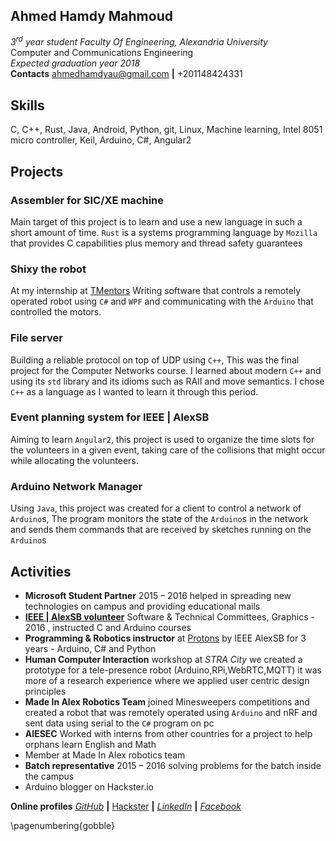 
## Ahmed Hamdy Mahmoud
_3<sup>rd</sup> year student Faculty Of Engineering, Alexandria University_<br>
Computer and Communications Engineering <br>_Expected graduation year 2018_<br>
**Contacts** ahmedhamdyau@gmail.com **|** +201148424331

## Skills
   C, C++, Rust, Java, Android, Python, git, Linux, Machine learning, Intel 8051 micro controller, Keil, Arduino, C#, Angular2 
   
## Projects

### Assembler for SIC/XE machine
 Main target of this project is to learn and use a new language in such a short amount of time. `Rust` is a systems programming language by `Mozilla` that provides C capabilities plus memory and thread safety guarantees 

### Shixy the robot
 At my internship at [TMentors](http://tmentors.com/) Writing software that controls a remotely operated robot using `C#` and `WPF` and communicating with the `Arduino` that controlled the motors.

### File server 
Building a reliable protocol on top of UDP using `C++`, This was the final project for the Computer Networks course. I learned about modern `C++` and using its `std` library and its idioms such as RAII and move semantics. I chose `C++` as a language as I wanted to learn it through this period.

### Event planning system for IEEE | AlexSB
Aiming to learn `Angular2`, this project is used to organize the time slots for the volunteers in a given event, taking care of the collisions that might occur while allocating the volunteers.

### Arduino Network Manager
Using `Java`, this project was created for a client to control a network of `Arduino`s, The program monitors the state of the `Arduino`s in the network and sends them commands that are received by sketches running on the `Arduino`s

## Activities

-   **Microsoft Student Partner** 2015 – 2016 helped in spreading new technologies on campus and providing educational mails
-   **[IEEE | AlexSB volunteer](http://alexsb.org/)** Software & Technical Committees, Graphics - 2016 , instructed C and Arduino courses
-   **Programming & Robotics instructor** at [Protons](https://www.facebook.com/ProtonsAlexSB/) by IEEE AlexSB for 3 years - Arduino, C# and Python
-   **Human Computer Interaction** workshop at _STRA City_ we created a prototype for a tele-presence robot (Arduino,RPi,WebRTC,MQTT) it was more of a research experience where we applied user centric design principles
-   **Made In Alex Robotics Team** joined Minesweepers competitions and created a robot that was remotely operated using `Arduino` and nRF and sent data using serial to the `C#` program on pc
-   **AIESEC** Worked with interns from other countries for a project to help orphans learn English and Math
-   Member at Made In Alex robotics team
-   **Batch representative** 2015 – 2016 solving problems for the batch inside the campus
-   Arduino blogger on Hackster.io

**Online profiles** [_GitHub_](https://github.com/shakram02) **|** [Hackster](https://www.hackster.io/shakram02/) **|** [_LinkedIn_](https://www.linkedin.com/in/ahmed-hamdy-4a0593a5) **|** [_Facebook_](https://www.facebook.com/AHMxPs)

\pagenumbering{gobble}